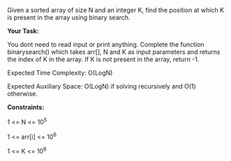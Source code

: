 Given a sorted array of size N and an integer K, find the position at which K is present in the array using binary search.

**Your Task:**

You dont need to read input or print anything. Complete the function binarysearch() which takes arr[], N and K as input parameters and returns the index of K in the array. If K is not present in the array, return -1.


Expected Time Complexity: O(LogN)

Expected Auxiliary Space: O(LogN) if solving recursively and O(1) otherwise.


**Constraints:**

1 <= N <= 10<sup>5</sup>

1 <= arr[i] <= 10<sup>6</sup>

1 <= K <= 10<sup>6</sup>